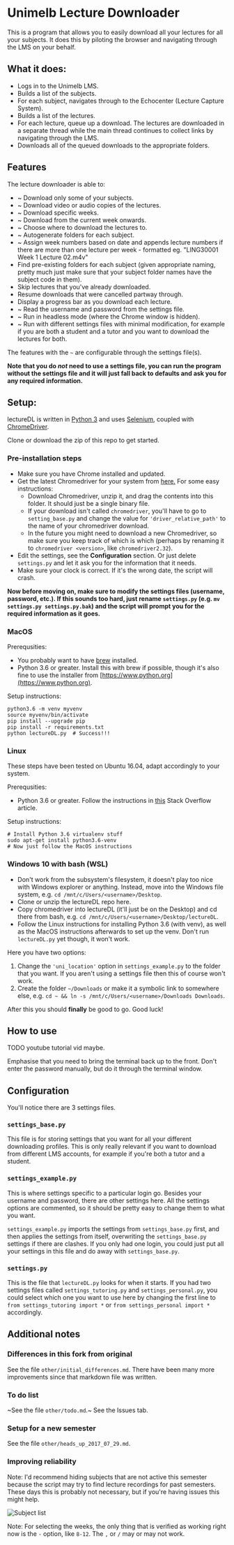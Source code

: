 # Unimelb Lecture Downloader

This is a program that allows you to easily download all your lectures for
all your subjects. It does this by piloting the browser and navigating
through the LMS on your behalf.

## What it does:
- Logs in to the Unimelb LMS.
- Builds a list of the subjects.
- For each subject, navigates through to the Echocenter (Lecture Capture System).
- Builds a list of the lectures.
- For each lecture, queue up a download. The lectures are downloaded in a separate thread while the main thread continues to collect links by navigating through the LMS.
- Downloads all of the queued downloads to the appropriate folders.

## Features
The lecture downloader is able to:

- ~ Download only some of your subjects.
- ~ Download video or audio copies of the lectures.
- ~ Download specific weeks.
- ~ Download from the current week onwards.
- ~ Choose where to download the lectures to.
- ~ Autogenerate folders for each subject.
- ~ Assign week numbers based on date and appends lecture numbers if there are more than one lecture per week - formatted eg. "LING30001 Week 1 Lecture 02.m4v"
- Find pre-existing folders for each subject (given appropriate naming, pretty much just make sure that your subject folder names have the subject code in them).
- Skip lectures that you've already downloaded.
- Resume downloads that were cancelled partway through.
- Display a progress bar as you download each lecture.
- ~ Read the username and password from the settings file.
- ~ Run in headless mode (where the Chrome window is hidden).
- ~ Run with different settings files with minimal modification, for example if you are both a student and a tutor and you want to download the lectures for both.

The features with the `~` are configurable through the settings file(s).

**Note that you do *not* need to use a settings file, you can run the program
without the settings file and it will just fall back to defaults and ask you
for any required information.**

## Setup:
lectureDL is written in [Python 3](http://python.org/downloads) and uses [Selenium](http://selenium-python.readthedocs.io), coupled with [ChromeDriver](https://sites.google.com/a/chromium.org/chromedriver/).

Clone or download the zip of this repo to get started.

### Pre-installation steps
- Make sure you have Chrome installed and updated.
- Get the latest Chromedriver for your system from [here.](https://sites.google.com/a/chromium.org/chromedriver/downloads) For some easy instructions:
    - Download Chromedriver, unzip it, and drag the contents into this folder. It should just be a single binary file.
    - If your download isn't called `chromedriver`, you'll have to go to `setting_base.py` and change the value for `'driver_relative_path'` to the name of your chromedriver download.
    - In the future you might need to download a new Chromedriver, so make sure you keep track of which is which (perhaps by renaming it to `chromedriver <version>`, like `chromedriver2.32`).
- Edit the settings, see the **Configuration** section. Or just delete `settings.py` and let it ask you for the information that it needs.
- Make sure your clock is correct. If it's the wrong date, the script will crash.

**Now before moving on, make sure to modify the settings files (username, password, etc.). If this sounds too hard, just rename `settings.py` (e.g. `mv settings.py settings.py.bak`) and the script will prompt you for the required information as it goes.**

### MacOS
Prerequsities:

- You probably want to have [brew](https://brew.sh) installed.
- Python 3.6 or greater. Install this with brew if possible, though it's also fine to use the installer from [https://www.python.org](https://www.python.org).

Setup instructions:
```
python3.6 -m venv myvenv
source myvenv/bin/activate
pip install --upgrade pip
pip install -r requirements.txt
python lectureDL.py  # Success!!!
```

### Linux
These steps have been tested on Ubuntu 16.04, adapt accordingly to your system.

Prerequsities:
- Python 3.6 or greater. Follow the instructions in [this](https://askubuntu.com/questions/865554/how-do-i-install-python-3-6-using-apt-get) Stack Overflow article.

Setup instructions:
```
# Install Python 3.6 virtualenv stuff
sudo apt-get install python3.6-venv
# Now just follow the MacOS instructions
```

### Windows 10 with bash (WSL)
- Don't work from the subsystem's filesystem, it doesn't play too nice with Windows explorer or anything. Instead, move into the Windows file system, e.g. `cd /mnt/c/Users/<username>/Desktop`.
- Clone or unzip the lectureDL repo here.
- Copy chromedriver into lectureDL (it'll just be on the Desktop) and cd there from bash, e.g. `cd /mnt/c/Users/<username>/Desktop/lectureDL`.
- Follow the Linux instructions for installing Python 3.6 (with venv), as well as the MacOS instructions afterwards to set up the venv. Don't run `lectureDL.py` yet though, it won't work.

Here you have two options:
1. Change the `'uni_location'` option in `settings_example.py` to the folder that you want. If you aren't using a settings file then this of course won't work.
2. Create the folder `~/Downloads` or make it a symbolic link to somewhere else, e.g. `cd ~ && ln -s /mnt/c/Users/<username>/Downloads Downloads`.

After this you should **finally** be good to go. Good luck!

## How to use
TODO youtube tutorial vid maybe.

Emphasise that you need to bring the terminal back up to the front. Don't enter the password manually, but do it through the terminal window.

## Configuration
You'll notice there are 3 settings files.

### `settings_base.py`
This file is for storing settings that you want for all your different downloading
profiles. This is only really relevant if you want to download from different LMS
accounts, for example if you're both a tutor and a student.

### `settings_example.py`
This is where settings specific to a particular login go. Besides your username
and password, there are other settings here. All the settings options are commented,
so it should be pretty easy to change them to what you want.

`settings_example.py` imports the settings from `settings_base.py` first, and
then applies the settings from itself, overwriting the `settings_base.py` settings
if there are clashes. If you only had one login, you could just put all your
settings in this file and do away with `settings_base.py`.

### `settings.py`
This is the file that `lectureDL.py` looks for when it starts. If you had two
settings files called `settings_tutoring.py` and `settings_personal.py`, you
could select which one you want to use here by changing the first line to
`from settings_tutoring import *` or `from settings_personal import *` accordingly.

## Additional notes

### Differences in this fork from original
See the file `other/initial_differences.md`. There have been many more improvements since that markdown file was written.

### To do list
~See the file `other/todo.md`.~ See the Issues tab.

### Setup for a new semester
See the file `other/heads_up_2017_07_29.md`.

### Improving reliability
Note: I'd recommend hiding subjects that are not active this semester because
the script may try to find lecture recordings for past semesters. These days
this is probably not necessary, but if you're having issues this might help.

![Subject list](other/subj_list_screenshot.png?raw=true "Click on the gear to hide subjects")

Note: For selecting the weeks, the only thing that is verified as working right
now is the `-` option, like `8-12`. The `,` or `/` may or may not work.
